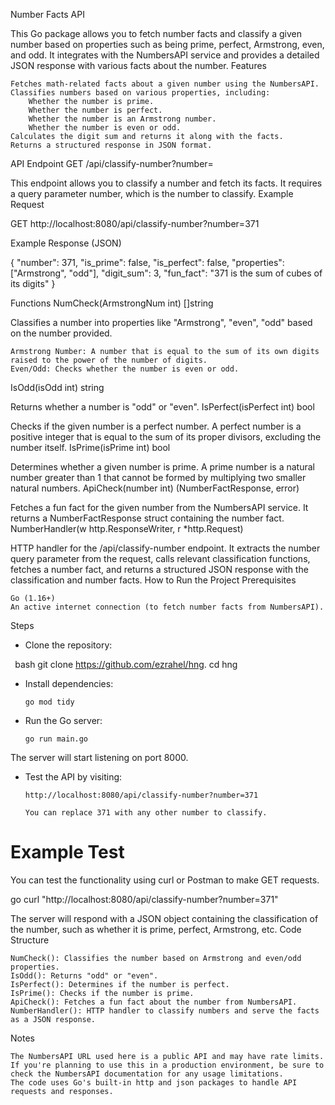 Number Facts API

This Go package allows you to fetch number facts and classify a given number based on properties such as being prime, perfect, Armstrong, even, and odd. It integrates with the NumbersAPI service and provides a detailed JSON response with various facts about the number.
Features

    Fetches math-related facts about a given number using the NumbersAPI.
    Classifies numbers based on various properties, including:
        Whether the number is prime.
        Whether the number is perfect.
        Whether the number is an Armstrong number.
        Whether the number is even or odd.
    Calculates the digit sum and returns it along with the facts.
    Returns a structured response in JSON format.

API Endpoint
GET /api/classify-number?number=<number>

This endpoint allows you to classify a number and fetch its facts. It requires a query parameter number, which is the number to classify.
Example Request

GET http://localhost:8080/api/classify-number?number=371

Example Response (JSON)

{
    "number": 371,
    "is_prime": false,
    "is_perfect": false,
    "properties": ["Armstrong", "odd"],
    "digit_sum": 3,
    "fun_fact": "371 is the sum of cubes of its digits"
}

Functions
NumCheck(ArmstrongNum int) []string

Classifies a number into properties like "Armstrong", "even", "odd" based on the number provided.

    Armstrong Number: A number that is equal to the sum of its own digits raised to the power of the number of digits.
    Even/Odd: Checks whether the number is even or odd.

IsOdd(isOdd int) string

Returns whether a number is "odd" or "even".
IsPerfect(isPerfect int) bool

Checks if the given number is a perfect number. A perfect number is a positive integer that is equal to the sum of its proper divisors, excluding the number itself.
IsPrime(isPrime int) bool

Determines whether a given number is prime. A prime number is a natural number greater than 1 that cannot be formed by multiplying two smaller natural numbers.
ApiCheck(number int) (NumberFactResponse, error)

Fetches a fun fact for the given number from the NumbersAPI service. It returns a NumberFactResponse struct containing the number fact.
NumberHandler(w http.ResponseWriter, r *http.Request)

HTTP handler for the /api/classify-number endpoint. It extracts the number query parameter from the request, calls relevant classification functions, fetches a number fact, and returns a structured JSON response with the classification and number facts.
How to Run the Project
Prerequisites

    Go (1.16+)
    An active internet connection (to fetch number facts from NumbersAPI).

Steps

- Clone the repository:

``` ```bash
      git clone https://github.com/ezrahel/hng.
      cd hng``` ``` 

- Install dependencies:

      go mod tidy

- Run the Go server:

      go run main.go

The server will start listening on port 8000.

- Test the API by visiting:

      http://localhost:8080/api/classify-number?number=371

      You can replace 371 with any other number to classify.

# Example Test

You can test the functionality using curl or Postman to make GET requests.

go
curl "http://localhost:8080/api/classify-number?number=371"


The server will respond with a JSON object containing the classification of the number, such as whether it is prime, perfect, Armstrong, etc.
Code Structure

    NumCheck(): Classifies the number based on Armstrong and even/odd properties.
    IsOdd(): Returns "odd" or "even".
    IsPerfect(): Determines if the number is perfect.
    IsPrime(): Checks if the number is prime.
    ApiCheck(): Fetches a fun fact about the number from NumbersAPI.
    NumberHandler(): HTTP handler to classify numbers and serve the facts as a JSON response.

Notes

    The NumbersAPI URL used here is a public API and may have rate limits. If you're planning to use this in a production environment, be sure to check the NumbersAPI documentation for any usage limitations.
    The code uses Go's built-in http and json packages to handle API requests and responses.

